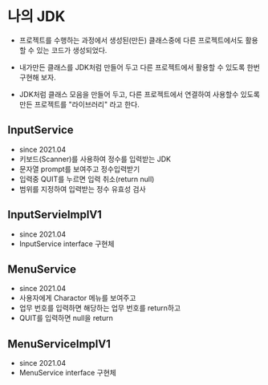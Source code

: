 # 나의 JDK
* 프로젝트를 수행하는 과정에서 생성된(만든) 클래스중에 다른 프로젝트에서도 활용할 수 있는 코드가 생성되었다.

* 내가만든 클래스를 JDK처럼 만들어 두고 다른 프로젝트에서 활용할 수 있도록 한번 구현해 보자.

* JDK처럼 클래스 모음을 만들어 두고, 다른 프로젝트에서 연결하여 사용할수 있도록 만든 프로젝트를 "라이브러리" 라고 한다.

## InputService
* since 2021.04
* 키보드(Scanner)를 사용하여 정수를 입력받는 JDK
* 문자열 prompt를 보여주고 정수입력받기
* 입력중 QUIT를 누르면 입력 취소(return null)
* 범위를 지정하여 입력받는 정수 유효성 검사

## InputServieImplV1
* since 2021.04
* InputService interface 구현체


## MenuService
* since 2021.04
* 사용자에게 Charactor 메뉴를 보여주고
* 업무 번호를 입력하면 해당하는 업무 번호를 return하고
* QUIT를 입력하면 null을 return

## MenuServiceImplV1
* since 2021.04
* MenuService interface 구현체



